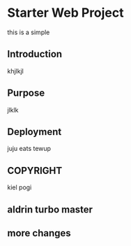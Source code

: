 # Starter Web Project

this is a simple

## Introduction
khjlkjl
## Purpose
jlklk
## Deployment
juju eats tewup

## COPYRIGHT
kiel pogi

## aldrin turbo master

## more changes